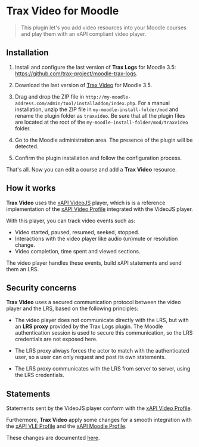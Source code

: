 # Trax Video for Moodle

> This plugin let's you add video resources into your Moodle courses 
and play them with an xAPI compliant video player.


## Installation

1. Install and configure the last version of **Trax Logs** for Moodle 3.5: 
https://github.com/trax-project/moodle-trax-logs.

2. Download the last version of [Trax Video](https://github.com/trax-project/moodle-trax-video/releases) 
for Moodle 3.5.

3. Drag and drop the ZIP file in `http://my-moodle-address.com/admin/tool/installaddon/index.php`. 
For a manual installation, unzip the ZIP file in `my-moodle-install-folder/mod` 
and rename the plugin folder as `traxvideo`. Be sure that all the plugin files 
are located at the root of the `my-moodle-install-folder/mod/traxvideo` folder.

4. Go to the Moodle administration area. The presence of the plugin will be detected.

5. Confirm the plugin installation and follow the configuration process.

That's all. Now you can edit a course and add a **Trax Video** resource.


## How it works

**Trax Video** uses the [xAPI VideoJS](https://github.com/jhaag75/xapi-videojs) player,
which is is a reference implementation of the 
[xAPI Video Profile](https://liveaspankaj.gitbooks.io/xapi-video-profile/content/) 
integrated with the VideoJS player.

With this player, you can track video events such as:

- Video started, paused, resumed, seeked, stopped.
- Interactions with the video player like audio (un)mute or resolution change.
- Video completion, time spent and viewed sections.

The video player handles these events, build xAPI statements and send them an LRS.


## Security concerns

**Trax Video** uses a secured communication protocol between the video player
and the LRS, based on the following principles:

- The video player does not communicate directly with the LRS, 
but with an **LRS proxy** provided by the Trax Logs plugin.
The Moodle authentication session is used to secure this communication,
so the LRS credentials are not exposed here.

- The LRS proxy always forces the actor to match with the authenticated user,
so a user can only request and post its own statements.

- The LRS proxy communicates with the LRS from server to server,
using the LRS credentials.


## Statements

Statements sent by the VideoJS player conform with the 
[xAPI Video Profile](https://liveaspankaj.gitbooks.io/xapi-video-profile/content/).

Furthermore, **Trax Video** apply some changes for a smooth integration
with the [xAPI VLE Profile](http://doc.xapi.fr/profiles/vle) 
and the [xAPI Moodle Profile](http://doc.xapi.fr/profiles/moodle).

These changes are documented [here](http://doc.xapi.fr/profiles/moodle/events_vid).



